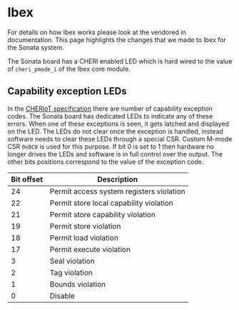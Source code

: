 # Ibex

For details on how Ibex works please look at the vendored in documentation.
This page highlights the changes that we made to Ibex for the Sonata system.

The Sonata board has a CHERI enabled LED which is hard wired to the value of `cheri_pmode_i` of the Ibex core module.

## Capability exception LEDs

In the [CHERIoT specification](https://www.microsoft.com/en-us/research/uploads/prod/2023/02/cheriot-63e11a4f1e629.pdf) there are number of capability exception codes.
The Sonata board has dedicated LEDs to indicate any of these errors.
When one of these exceptions is seen, it gets latched and displayed on the LED.
The LEDs do not clear once the exception is handled, instead software needs to clear these LEDs through a special CSR.
Custom M-mode CSR `0xBC0` is used for this purpose.
If bit 0 is set to 1 then hardware no longer drives the LEDs and software is in full control over the output.
The other bits positions correspond to the value of the exception code.

| Bit offset | Description |
|------------|-------------|
| 24         | Permit access system registers violation |
| 22         | Permit store local capability violation |
| 21         | Permit store capability violation |
| 19         | Permit store violation |
| 18         | Permit load violation |
| 17         | Permit execute violation |
| 3          | Seal violation |
| 2          | Tag violation |
| 1          | Bounds violation |
| 0          | Disable     |
